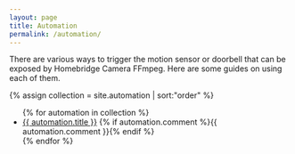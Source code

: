 ```yaml
---
layout: page
title: Automation
permalink: /automation/
---
```

There are various ways to trigger the motion sensor or doorbell that can be exposed by Homebridge Camera FFmpeg. Here are some guides on using each of them.

{% assign collection = site.automation | sort:"order" %}
<ul>
{% for automation in collection %}
  <li>
    <a href="{{ site.baseurl }}{{ automation.url }}">{{ automation.title }}</a>
    {% if automation.comment %}<p class="post-meta" style="display: inline">{{ automation.comment }}</p>{% endif %}
  </li>
{% endfor %}
</ul>

